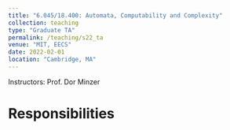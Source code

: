 ```yaml
---
title: "6.045/18.400: Automata, Computability and Complexity"
collection: teaching
type: "Graduate TA"
permalink: /teaching/s22_ta
venue: "MIT, EECS"
date: 2022-02-01
location: "Cambridge, MA"
---
```


Instructors: Prof. Dor Minzer

Responsibilities
===
